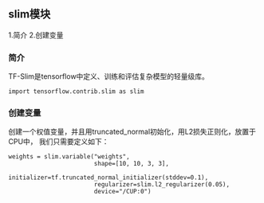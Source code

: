 ## slim模块
1.简介
2.创建变量


### 简介
TF-Slim是tensorflow中定义、训练和评估复杂模型的轻量级库。
```
import tensorflow.contrib.slim as slim
```

### 创建变量
创建一个权值变量，并且用truncated_normal初始化，用L2损失正则化，放置于CPU中，
我们只需要定义如下：
```
weights = slim.variable("weights",
                        shape=[10, 10, 3, 3],
                        initializer=tf.truncated_normal_initializer(stddev=0.1),
                        regularizer=slim.l2_regularizer(0.05),
                        device="/CUP:0")
```
